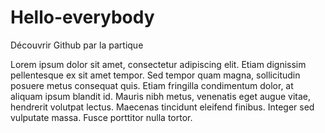# Hello-everybody
Découvrir Github par la partique

Lorem ipsum dolor sit amet, consectetur adipiscing elit. Etiam dignissim pellentesque ex sit amet tempor. Sed tempor quam magna, sollicitudin posuere metus consequat quis. Etiam fringilla condimentum dolor, at aliquam ipsum blandit id. Mauris nibh metus, venenatis eget augue vitae, hendrerit volutpat lectus. Maecenas tincidunt eleifend finibus. Integer sed vulputate massa. Fusce porttitor nulla tortor.
